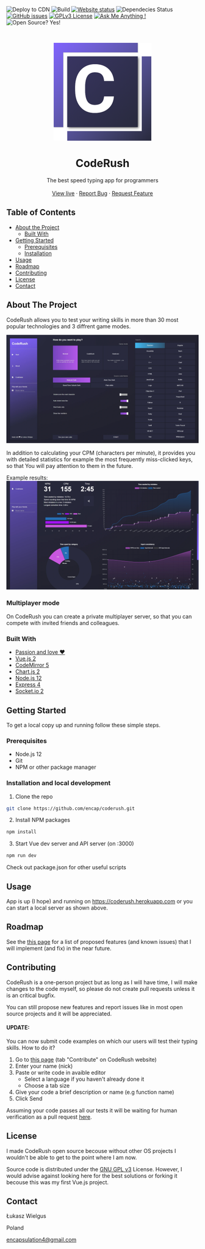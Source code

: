![Deploy to CDN][deploy-shield]
![Build][build-shield]
[![Website status][website-shield]][main-url]
![Dependecies Status][deps-shield]
[![GitHub issues][issues-shield]][issues-url]
[![GPLv3 License][license-shield]][license-url]
[![Ask Me Anything !][ama-shield]][email-link]
![Open Source? Yes!][os-shield]

<!-- PROJECT LOGO -->
<br />
<p align="center">
  <a href="https://coderush.herokuapp.com">
    <img src=".github/images/logo.webp" alt="Logo" width="256" height="256">
  </a>

  <h1 align="center">CodeRush</h1>

  <p align="center">
    The best speed typing app for programmers
    <br />
    <br />
    <a href="https://coderush.herokuapp.com">View live</a>
    ·
    <a href="https://github.com/encap/coderush/issues">Report Bug</a>
    ·
    <a href="https://github.com/encap/coderush/issues">Request Feature</a>
  </p>
</p>



<!-- TABLE OF CONTENTS -->
## Table of Contents

* [About the Project](#about-the-project)
  * [Built With](#built-with)
* [Getting Started](#getting-started)
  * [Prerequisites](#prerequisites)
  * [Installation](#installation)
* [Usage](#usage)
* [Roadmap](#roadmap)
* [Contributing](#contributing)
* [License](#license)
* [Contact](#contact)



<!-- ABOUT THE PROJECT -->
## About The Project
CodeRush allows you to test your writing skills in more than 30 most popular technologies and 3 diffrent game modes. 

[![Product Name Screen Shot][main-screenshot]][main-url]

In addition to calculating your CPM (characters per minute), it provides you with detailed statistics for example the most frequently miss-clicked keys, so that You will pay attention to them in the future.

Example results:
[![Product Name Screen Shot][results-screenshot]][main-url]

### Multiplayer mode
On CodeRush you can create a private multiplayer server, so that you can compete with invited friends and colleagues.


### Built With

* [Passion and love :heart:](https://coderush.herokuapp.com/about)
* [Vue.js 2](https://vuejs.org/)
* [CodeMirror 5](https://codemirror.net/)
* [Chart.js 2](https://www.chartjs.org/)
* [Node.js 12](https://nodejs.org/en/)
* [Express 4](https://expressjs.com/)
* [Socket.io 2](https://socket.io/)


<!-- GETTING STARTED -->
## Getting Started

To get a local copy up and running follow these simple steps.

### Prerequisites

* Node.js 12
* Git
* NPM or other package manager


### Installation and local development

1. Clone the repo
```sh
git clone https://github.com/encap/coderush.git
```
2. Install NPM packages
```sh
npm install
```
3. Start Vue dev server and API server (on :3000)
```sh
npm run dev
```

Check out package.json for other useful scripts


<!-- USAGE EXAMPLES -->
## Usage

App is up (I hope) and running on https://coderush.herokuapp.com or you can start a local server as shown above.


<!-- ROADMAP -->
## Roadmap

See the [this page][issues-url] for a list of proposed features (and known issues) that I will implement (and fix) in the near future.


<!-- CONTRIBUTING -->
## Contributing

CodeRush is a one-person project but as long as I will have time, I will make changes to the code myself, so please do not create pull requests unless it is an critical bugfix.

You can still propose new features and report issues like in most open source projects and it will be appreciated.

#### UPDATE:

You can now submit code examples on which our users will test their typing skills. How to do it?

1. Go to [this page][contribute-url] (tab "Contribute" on CodeRush website)
2. Enter your name (nick)
3. Paste or write code in avaible editor
    * Select a language if you haven't already done it
    * Choose a tab size
3. Give your code a brief description or name (e.g function name)
4. Click Send

Assuming your code passes all our tests it will be waiting for human verification as a pull request [here][pulls-url].


<!-- LICENSE -->
## License

I made CodeRush open source becouse without other OS projects I wouldn't be able to get to the point where I am now.

Source code is distributed under the [GNU GPL v3][license-url] License. However, I would advise against looking here for the best solutions or forking it becouse this was my first Vue.js project.




<!-- CONTACT -->
## Contact
Łukasz Wielgus

Poland

encapsulation4@gmail.com



<!-- MARKDOWN LINKS & IMAGES -->
<!-- https://www.markdownguide.org/basic-syntax/#reference-style-links -->
[license-shield]: https://img.shields.io/badge/License-GPL%20v3-yellow.svg
[license-url]: https://www.gnu.org/licenses/gpl-3.0.en.html
[website-shield]: https://img.shields.io/website-up-down-green-red/https/coderush.herokuapp.com.svg
[ama-shield]: https://img.shields.io/badge/Ask%20me-anything-1abc9c.svg
[email-link]: 'mailto:encapsulation4@gmail.com?subject=[GitHub]%20'
[main-url]: https://coderush.herokuapp.com
[contribute-url]: https://coderush.herokuapp.com/contribute
[pulls-url]: https://github.com/encap/coderush/pulls
[issues-url]: https://github.com/encap/coderush/issues
[issues-shield]: https://img.shields.io/github/issues/encap/coderush
[deps-shield]: https://david-dm.org/encap/coderush.svg
[main-screenshot]: .github/images/main-screenshot.webp
[results-screenshot]: .github/images/results-screenshot.webp
[build-shield]: https://github.com/encap/coderush/workflows/Deploy%20to%20CDN/badge.svg
[deploy-shield]: https://github.com/encap/coderush/workflows/Vue%20build%20and%20update%20stats/badge.svg
[os-shield]: https://badgen.net/badge/Open%20Source%20%3F/Yes%21/blue?icon=github